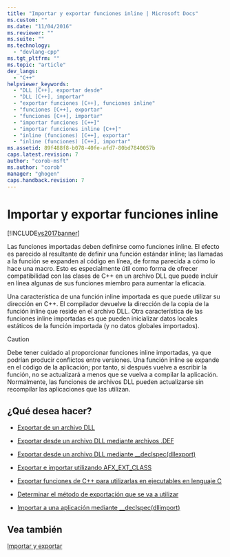 ```yaml
---
title: "Importar y exportar funciones inline | Microsoft Docs"
ms.custom: ""
ms.date: "11/04/2016"
ms.reviewer: ""
ms.suite: ""
ms.technology: 
  - "devlang-cpp"
ms.tgt_pltfrm: ""
ms.topic: "article"
dev_langs: 
  - "C++"
helpviewer_keywords: 
  - "DLL [C++], exportar desde"
  - "DLL [C++], importar"
  - "exportar funciones [C++], funciones inline"
  - "funciones [C++], exportar"
  - "funciones [C++], importar"
  - "importar funciones [C++]"
  - "importar funciones inline [C++]"
  - "inline (funciones) [C++], exportar"
  - "inline (funciones) [C++], importar"
ms.assetid: 89f488f8-b078-40fe-afd7-80bd7840057b
caps.latest.revision: 7
author: "corob-msft"
ms.author: "corob"
manager: "ghogen"
caps.handback.revision: 7
---
```

# Importar y exportar funciones inline
[!INCLUDE[vs2017banner](../assembler/inline/includes/vs2017banner.md)]

Las funciones importadas deben definirse como funciones inline.  El efecto es parecido al resultante de definir una función estándar inline; las llamadas a la función se expanden al código en línea, de forma parecida a cómo lo hace una macro.  Esto es especialmente útil como forma de ofrecer compatibilidad con las clases de C\+\+ en un archivo DLL que puede incluir en línea algunas de sus funciones miembro para aumentar la eficacia.  
  
 Una característica de una función inline importada es que puede utilizar su dirección en C\+\+.  El compilador devuelve la dirección de la copia de la función inline que reside en el archivo DLL.  Otra característica de las funciones inline importadas es que pueden inicializar datos locales estáticos de la función importada \(y no datos globales importados\).  
  
> [!CAUTION]
>  Debe tener cuidado al proporcionar funciones inline importadas, ya que podrían producir conflictos entre versiones.  Una función inline se expande en el código de la aplicación; por tanto, si después vuelve a escribir la función, no se actualizará a menos que se vuelva a compilar la aplicación. Normalmente, las funciones de archivos DLL pueden actualizarse sin recompilar las aplicaciones que las utilizan.  
  
## ¿Qué desea hacer?  
  
-   [Exportar de un archivo DLL](../build/exporting-from-a-dll.md)  
  
-   [Exportar desde un archivo DLL mediante archivos .DEF](../build/exporting-from-a-dll-using-def-files.md)  
  
-   [Exportar desde un archivo DLL mediante \_\_declspec\(dllexport\)](../build/exporting-from-a-dll-using-declspec-dllexport.md)  
  
-   [Exportar e importar utilizando AFX\_EXT\_CLASS](../build/exporting-and-importing-using-afx-ext-class.md)  
  
-   [Exportar funciones de C\+\+ para utilizarlas en ejecutables en lenguaje C](../build/exporting-cpp-functions-for-use-in-c-language-executables.md)  
  
-   [Determinar el método de exportación que se va a utilizar](../build/determining-which-exporting-method-to-use.md)  
  
-   [Importar a una aplicación mediante \_\_declspec\(dllimport\)](../build/importing-into-an-application-using-declspec-dllimport.md)  
  
## Vea también  
 [Importar y exportar](../build/importing-and-exporting.md)